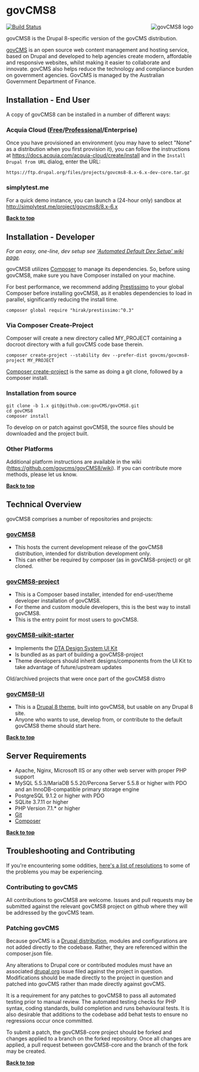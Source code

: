 # govCMS8
<img src="https://www.drupal.org/files/styles/grid-3/public/project-images/govcms8.png" alt="govCMS8 logo" align="right"/>

[![Build Status](https://travis-ci.org/govCMS/govCMS8.svg?branch=1.x)](https://travis-ci.org/govCMS/govCMS8)

govCMS8 is the Drupal 8-specific version of the govCMS distribution.

[govCMS](https://www.govcms.gov.au) is an open source web content management and hosting service, based on Drupal and developed to help agencies create modern, affordable and responsive websites, whilst making it easier to collaborate and innovate. govCMS also helps reduce the technology and compliance burden on government agencies. GovCMS is managed by the Australian Government Department of Finance.

## Installation - End User

A copy of govCMS8 can be installed in a number of different ways:

### Acquia Cloud ([Free](https://insight.acquia.com/free/register)/[Professional](https://www.acquia.com/cloud-pricing#hardware=c3.large&storage=25&subscription=5bc0ff4a-8bea-7ea4-b175-59ba508af636&region=ap-southeast-2)/Enterprise)

Once you have provisioned an environment (you may have to select "None" as a distribution when you first provision it), you can follow the instructions at https://docs.acquia.com/acquia-cloud/create/install and in the `Install Drupal from URL` dialog, enter the URL:

    https://ftp.drupal.org/files/projects/govcms8-8.x-6.x-dev-core.tar.gz

### simplytest.me

For a quick demo instance, you can launch a (24-hour only) sandbox at http://simplytest.me/project/govcms8/8.x-6.x

**[Back to top](#govcms8)**
## Installation - Developer

_For an easy, one-line, dev setup see ['Automated Default Dev Setup' wiki page](https://github.com/govCMS/govCMS8/wiki/Automated-Default-Dev-Setup)._

govCMS8 utilizes [Composer](https://getcomposer.org/) to manage its dependencies. So, before using govCMS8, make sure you have Composer installed on your machine.

For best performance, we recommend adding [Prestissimo](https://github.com/hirak/prestissimo) to your global Composer before installing govCMS8, as it enables dependencies to load in parallel, significantly reducing the install time.

    composer global require "hirak/prestissimo:^0.3"

### Via Composer Create-Project

Composer will create a new directory called MY_PROJECT containing a docroot directory with a full govCMS code base therein.

    composer create-project --stability dev --prefer-dist govcms/govcms8-project MY_PROJECT

[Composer create-project](https://getcomposer.org/doc/03-cli.md#create-project) is the same as doing a git clone, followed by a composer install.

### Installation from source

    git clone -b 1.x git@github.com:govCMS/govCMS8.git
    cd govCMS8
    composer install

To develop on or patch against govCMS8, the source files should be downloaded and the project built.

### Other Platforms

Additional platform instructions are available in the wiki (https://github.com/govcms/govCMS8/wiki).  If you can contribute more methods, please let us know.

**[Back to top](#govcms8)**
## Technical Overview

govCMS8 comprises a number of repositories and projects:

### [govCMS8](https://github.com/govCMS/govCMS8)
* This hosts the current development release of the govCMS8 distribution, intended for distribution development only.
* This can either be required by composer (as in govCMS8-project) or git cloned.

### [govCMS8-project](https://github.com/govCMS/govCMS8-project)
* This is a Composer based installer, intended for end-user/theme developer installation of govCMS8.
* For theme and custom module developers, this is the best way to install govCMS8.
* This is the entry point for most users to govCMS8.

### [govCMS8-uikit-starter](https://github.com/govCMS/govcms8_uikit_starter)
* Implements the [DTA Design System UI Kit](https://designsystem.gov.au/)
* Is bundled as as part of building a govCMS8-project
* Theme developers should inherit designs/components from the UI Kit to take advantage of future/upstream updates

Old/archived projects that were once part of the govCMS8 distro

### [govCMS8-UI](https://github.com/govCMS/govCMS8-ui)
* This is a [Drupal 8 theme](https://www.drupal.org/project/govcms8_ui), built into govCMS8, but usable on any Drupal 8 site.
* Anyone who wants to use, develop from, or contribute to the default govCMS8 theme should start here.

**[Back to top](#govcms8)**
## Server Requirements

* Apache, Nginx, Microsoft IIS or any other web server with proper PHP support
* MySQL 5.5.3/MariaDB 5.5.20/Percona Server 5.5.8 or higher with PDO and an InnoDB-compatible primary storage engine
* PostgreSQL 9.1.2 or higher with PDO
* SQLite 3.7.11 or higher
* PHP Version 7.1.* or higher
* [Git](http://git-scm.com/)
* [Composer](https://getcomposer.org/)

**[Back to top](#govcms8)**
## Troubleshooting and Contributing

If you're encountering some oddities, [here's a list of resolutions](https://github.com/govCMS/govCMS8/wiki/Troubleshooting) to some of the problems you may be experiencing.

### Contributing to govCMS

All contributions to govCMS8 are welcome. Issues and pull requests may be submitted against the relevant govCMS8 project on github where they will be addressed by the govCMS team.

### Patching govCMS

Because govCMS is a [Drupal distribution](https://www.drupal.org/documentation/build/distributions), modules and configurations are not added directly to the codebase. Rather, they are referenced within the composer.json file.

Any alterations to Drupal core or contributed modules must have an associated [drupal.org](https://www.drupal.org) issue filed against the project in question. Modifications should be made directly to the project in question and patched into govCMS rather than made directly against govCMS.

It is a requirement for any patches to govCMS8 to pass all automated testing prior to manual review. The automated testing checks for PHP syntax, coding standards, build completion and runs behavioural tests. It is also desirable that additions to the codebase add behat tests to ensure no regressions occur once committed.

To submit a patch, the govCMS8-core project should be forked and changes applied to a branch on the forked repository. Once all changes are applied, a pull request between govCMS8-core and the branch of the fork may be created.

**[Back to top](#govcms8)**

